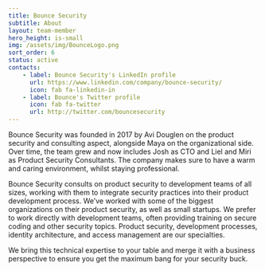 ```yaml
---
title: Bounce Security
subtitle: About
layout: team-member
hero_height: is-small
img: /assets/img/BounceLogo.png
sort_order: 6
status: active
contacts:
    - label: Bounce Security's LinkedIn profile
      url: https://www.linkedin.com/company/bounce-security/
      icon: fab fa-linkedin-in
    - label: Bounce's Twitter profile
      icon: fab fa-twitter
      url: http://twitter.com/bouncesecurity
---
```


Bounce Security was founded in 2017 by Avi Douglen on the product security and consulting aspect, alongside Maya on the organizational side. Over time, the team grew and now includes Josh as CTO and Liel and Miri as Product Security Consultants. The company makes sure to have a warm and caring environment, whilst staying professional. 

Bounce Security consults on product security to development teams of all sizes, working with them to integrate security practices into their product development process. We’ve worked with some of the biggest organizations on their product security, as well as small startups. We prefer to work directly with development teams, often providing training on secure coding and other security topics. Product security, development processes, identity architecture, and access management are our specialties. 

We bring this technical expertise to your table and merge it with a business perspective to ensure you get the maximum bang for your security buck. 